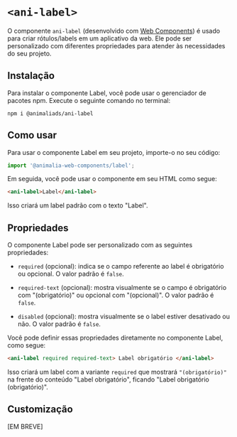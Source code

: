 # `<ani-label>`

O componente `ani-label` (desenvolvido com [Web Components](https://developer.mozilla.org/pt-BR/docs/Web/Web_Components)) é usado para criar rótulos/labels em um aplicativo da web. Ele pode ser personalizado com diferentes propriedades para atender às necessidades do seu projeto.

## Instalação

Para instalar o componente Label, você pode usar o gerenciador de pacotes npm. Execute o seguinte comando no terminal:

```
npm i @animaliads/ani-label
```

## Como usar

Para usar o componente Label em seu projeto, importe-o no seu código:

```ts
import '@animalia-web-components/label';
```

Em seguida, você pode usar o componente em seu HTML como segue:

```html
<ani-label>Label</ani-label>
```

Isso criará um label padrão com o texto "Label".

## Propriedades

O componente Label pode ser personalizado com as seguintes propriedades:

- `required` (opcional): indica se o campo referente ao label é obrigatório ou opcional. O valor padrão é `false`.

- `required-text` (opcional): mostra visualmente se o campo é obrigatório com "(obrigatório)" ou opcional com "(opcional)". O valor padrão é `false`.

- `disabled` (opcional): mostra visualmente se o label estiver desativado ou não. O valor padrão é `false`.

Você pode definir essas propriedades diretamente no componente Label, como segue:

```html
<ani-label required required-text> Label obrigatório </ani-label>
```

Isso criará um label com a variante `required` que mostrará `"(obrigatório)"` na frente do conteúdo "Label obrigatório", ficando "Label obrigatório (obrigatório)".

## Customização

[EM BREVE]
